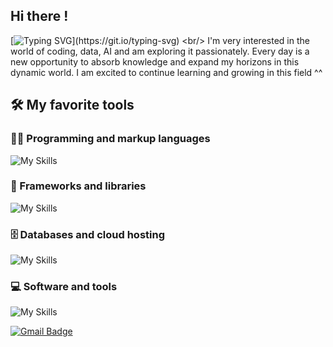 ## Hi there !
[![Typing SVG](https://readme-typing-svg.herokuapp.com/?lines=I+am+Naya;Welcome+to+my+github+profile.)](https://git.io/typing-svg)
<br/> I'm very interested in the world of coding, data, AI and am exploring it passionately. Every day is a new opportunity to absorb knowledge and expand my horizons in this dynamic world. I am excited to continue learning and growing in this field ^^

## 🛠️ My favorite tools

### 👨‍💻 Programming and markup languages
![My Skills](https://skillicons.dev/icons?i=html,css,python,nodejs,typescript,js,nextjs)
### 🧰 Frameworks and libraries
![My Skills](https://skillicons.dev/icons?i=react,tailwind,vue,vite,nuxtjs,bootstrap,flask,wordpress,)
### 🗄️ Databases and cloud hosting
![My Skills](https://skillicons.dev/icons?i=aws,vercel,netlify,azure,mysql,github,heroku)
### 💻 Software and tools
![My Skills](https://skillicons.dev/icons?i=vscode,git,linux,codepen,stackoverflow,ai)

[![Gmail Badge](https://img.shields.io/badge/-Gmail-c14438?style=flat-square&logo=Gmail&logoColor=white&link=mailto:denayativanie@gmail.com)](mailto:denayativanie@gmail.com)
